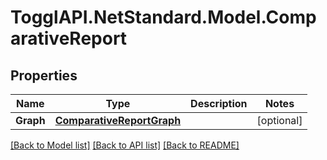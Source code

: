 # TogglAPI.NetStandard.Model.ComparativeReport
## Properties

Name | Type | Description | Notes
------------ | ------------- | ------------- | -------------
**Graph** | [**ComparativeReportGraph**](ComparativeReportGraph.md) |  | [optional] 

[[Back to Model list]](../README.md#documentation-for-models) [[Back to API list]](../README.md#documentation-for-api-endpoints) [[Back to README]](../README.md)

